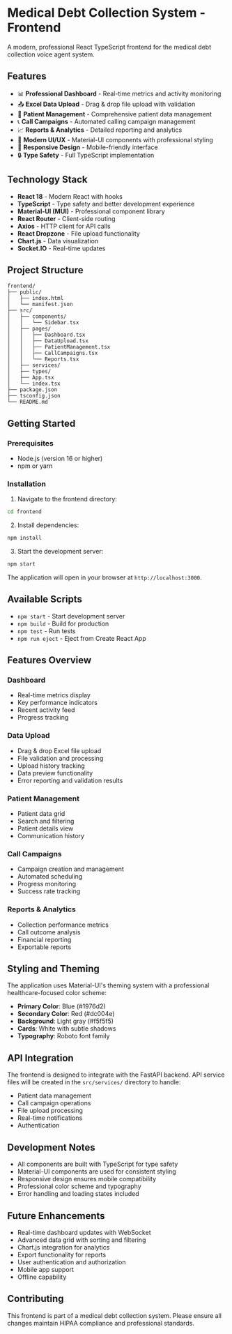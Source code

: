 # Medical Debt Collection System - Frontend

A modern, professional React TypeScript frontend for the medical debt collection voice agent system.

## Features

- 📊 **Professional Dashboard** - Real-time metrics and activity monitoring
- 📤 **Excel Data Upload** - Drag & drop file upload with validation
- 👥 **Patient Management** - Comprehensive patient data management
- 📞 **Call Campaigns** - Automated calling campaign management
- 📈 **Reports & Analytics** - Detailed reporting and analytics
- 🎨 **Modern UI/UX** - Material-UI components with professional styling
- 📱 **Responsive Design** - Mobile-friendly interface
- 🔒 **Type Safety** - Full TypeScript implementation

## Technology Stack

- **React 18** - Modern React with hooks
- **TypeScript** - Type safety and better development experience
- **Material-UI (MUI)** - Professional component library
- **React Router** - Client-side routing
- **Axios** - HTTP client for API calls
- **React Dropzone** - File upload functionality
- **Chart.js** - Data visualization
- **Socket.IO** - Real-time updates

## Project Structure

```
frontend/
├── public/
│   ├── index.html
│   └── manifest.json
├── src/
│   ├── components/
│   │   └── Sidebar.tsx
│   ├── pages/
│   │   ├── Dashboard.tsx
│   │   ├── DataUpload.tsx
│   │   ├── PatientManagement.tsx
│   │   ├── CallCampaigns.tsx
│   │   └── Reports.tsx
│   ├── services/
│   ├── types/
│   ├── App.tsx
│   └── index.tsx
├── package.json
├── tsconfig.json
└── README.md
```

## Getting Started

### Prerequisites

- Node.js (version 16 or higher)
- npm or yarn

### Installation

1. Navigate to the frontend directory:
```bash
cd frontend
```

2. Install dependencies:
```bash
npm install
```

3. Start the development server:
```bash
npm start
```

The application will open in your browser at `http://localhost:3000`.

## Available Scripts

- `npm start` - Start development server
- `npm build` - Build for production
- `npm test` - Run tests
- `npm run eject` - Eject from Create React App

## Features Overview

### Dashboard
- Real-time metrics display
- Key performance indicators
- Recent activity feed
- Progress tracking

### Data Upload
- Drag & drop Excel file upload
- File validation and processing
- Upload history tracking
- Data preview functionality
- Error reporting and validation results

### Patient Management
- Patient data grid
- Search and filtering
- Patient details view
- Communication history

### Call Campaigns
- Campaign creation and management
- Automated scheduling
- Progress monitoring
- Success rate tracking

### Reports & Analytics
- Collection performance metrics
- Call outcome analysis
- Financial reporting
- Exportable reports

## Styling and Theming

The application uses Material-UI's theming system with a professional healthcare-focused color scheme:

- **Primary Color**: Blue (#1976d2)
- **Secondary Color**: Red (#dc004e)
- **Background**: Light gray (#f5f5f5)
- **Cards**: White with subtle shadows
- **Typography**: Roboto font family

## API Integration

The frontend is designed to integrate with the FastAPI backend. API service files will be created in the `src/services/` directory to handle:

- Patient data management
- Call campaign operations
- File upload processing
- Real-time notifications
- Authentication

## Development Notes

- All components are built with TypeScript for type safety
- Material-UI components are used for consistent styling
- Responsive design ensures mobile compatibility
- Professional color scheme and typography
- Error handling and loading states included

## Future Enhancements

- Real-time dashboard updates with WebSocket
- Advanced data grid with sorting and filtering
- Chart.js integration for analytics
- Export functionality for reports
- User authentication and authorization
- Mobile app support
- Offline capability

## Contributing

This frontend is part of a medical debt collection system. Please ensure all changes maintain HIPAA compliance and professional standards.

